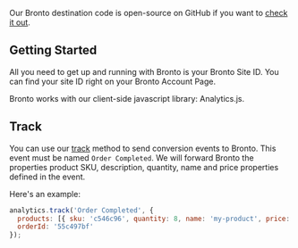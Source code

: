 Our Bronto destination code is open-source on GitHub if you want to [check it out](https://github.com/segment-integrations/analytics.js-integration-bronto).

## Getting Started

All you need to get up and running with Bronto is your Bronto Site ID. You can find your site ID right on your Bronto Account Page.

Bronto works with our client-side javascript library: Analytics.js.

## Track

You can use our [track](/docs/spec/track) method to send conversion events to Bronto. This event must be named `Order Completed`. We will forward Bronto the properties product SKU, description, quantity, name and price properties defined in the event.

Here's an example:

```javascript
analytics.track('Order Completed', {
  products: [{ sku: 'c546c96', quantity: 8, name: 'my-product', price: 99.99 }],
  orderId: '55c497bf'
});
```
